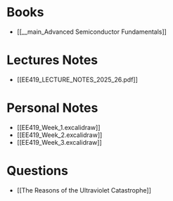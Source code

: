 # Books
- [[__main_Advanced Semiconductor Fundamentals]]

# Lectures Notes
- [[EE419_LECTURE_NOTES_2025_26.pdf]]

# Personal Notes
- [[EE419_Week_1.excalidraw]]
- [[EE419_Week_2.excalidraw]]
- [[EE419_Week_3.excalidraw]]

# Questions
- [[The Reasons of the Ultraviolet Catastrophe]]